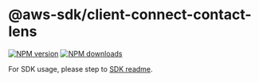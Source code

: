 # @aws-sdk/client-connect-contact-lens

[![NPM version](https://img.shields.io/npm/v/@aws-sdk/client-connect-contact-lens/rc.svg)](https://www.npmjs.com/package/@aws-sdk/client-connect-contact-lens)
[![NPM downloads](https://img.shields.io/npm/dm/@aws-sdk/client-connect-contact-lens.svg)](https://www.npmjs.com/package/@aws-sdk/client-connect-contact-lens)

For SDK usage, please step to [SDK readme](https://github.com/aws/aws-sdk-js-v3).
